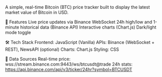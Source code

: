 A simple, real-time Bitcoin (BTC) price tracker built to display the latest market value of Bitcoin in USD.

🚀 Features
Live price updates via Binance WebSocket
24h high/low and 1-minute historical data (Binance API)
Interactive charts (Chart.js)
Dark/light mode toggle

🛠️ Tech Stack
Frontend: JavaScript (Vanilla)
APIs: Binance (WebSocket + REST), NewsAPI (optional)
Charts: Chart.js
Styling: CSS

🔌 Data Sources
Real-time price: wss://stream.binance.com:9443/ws/btcusdt@trade
24h stats: https://api.binance.com/api/v3/ticker/24hr?symbol=BTCUSDT
